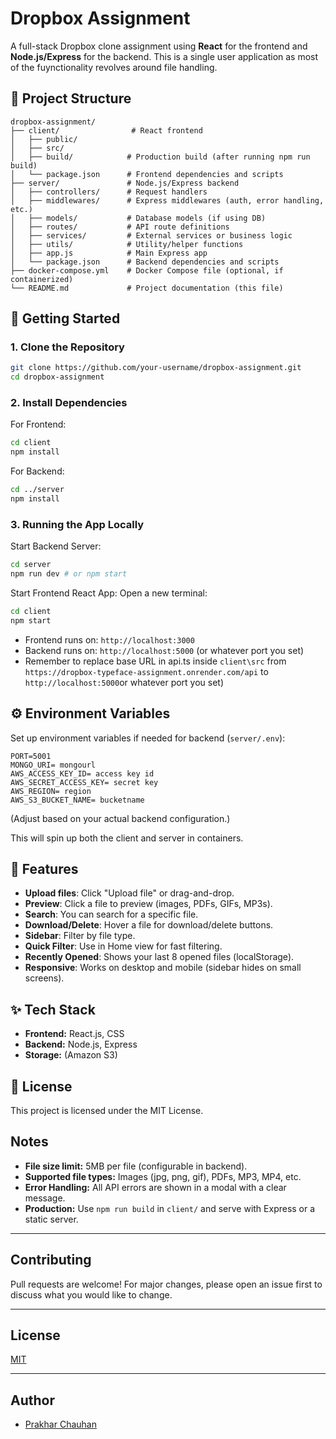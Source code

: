 # Dropbox Assignment

A full-stack Dropbox clone assignment using **React** for the frontend and **Node.js/Express** for the backend. This is a single user application as most of the fuynctionality revolves around file handling.

## 📁 Project Structure

```
dropbox-assignment/
├── client/                # React frontend
│   ├── public/
│   ├── src/
│   ├── build/            # Production build (after running npm run build)
│   └── package.json      # Frontend dependencies and scripts
├── server/               # Node.js/Express backend
│   ├── controllers/      # Request handlers
│   ├── middlewares/      # Express middlewares (auth, error handling, etc.)
│   ├── models/           # Database models (if using DB)
│   ├── routes/           # API route definitions
│   ├── services/         # External services or business logic
│   ├── utils/            # Utility/helper functions
│   ├── app.js            # Main Express app
│   └── package.json      # Backend dependencies and scripts
├── docker-compose.yml    # Docker Compose file (optional, if containerized)
└── README.md             # Project documentation (this file)
```

## 🚀 Getting Started

### 1. Clone the Repository

```bash
git clone https://github.com/your-username/dropbox-assignment.git
cd dropbox-assignment
```

### 2. Install Dependencies

For Frontend:
```bash
cd client
npm install
```

For Backend:
```bash
cd ../server
npm install
```

### 3. Running the App Locally

Start Backend Server:
```bash
cd server
npm run dev # or npm start
```

Start Frontend React App:
Open a new terminal:
```bash
cd client
npm start
```

* Frontend runs on: `http://localhost:3000`
* Backend runs on: `http://localhost:5000` (or whatever port you set)
* Remember to replace base URL in api.ts inside `client\src` from `https://dropbox-typeface-assignment.onrender.com/api` to `http://localhost:5000`or whatever port you set)

## ⚙️ Environment Variables

Set up environment variables if needed for backend (`server/.env`):
```
PORT=5001 
MONGO_URI= mongourl
AWS_ACCESS_KEY_ID= access key id
AWS_SECRET_ACCESS_KEY= secret key
AWS_REGION= region
AWS_S3_BUCKET_NAME= bucketname
```
(Adjust based on your actual backend configuration.)

This will spin up both the client and server in containers.

## 📌 Features


- **Upload files**: Click "Upload file" or drag-and-drop.
- **Preview**: Click a file to preview (images, PDFs, GIFs, MP3s).
- **Search**: You can search for a specific file.
- **Download/Delete**: Hover a file for download/delete buttons.
- **Sidebar**: Filter by file type.
- **Quick Filter**: Use in Home view for fast filtering.
- **Recently Opened**: Shows your last 8 opened files (localStorage).
- **Responsive**: Works on desktop and mobile (sidebar hides on small screens).

## ✨ Tech Stack

* **Frontend:** React.js, CSS
* **Backend:** Node.js, Express
* **Storage:** (Amazon S3)

## 📄 License

This project is licensed under the MIT License.

## Notes

- **File size limit:** 5MB per file (configurable in backend).
- **Supported file types:** Images (jpg, png, gif), PDFs, MP3, MP4, etc.
- **Error Handling:** All API errors are shown in a modal with a clear message.
- **Production:** Use `npm run build` in `client/` and serve with Express or a static server.

---

## Contributing

Pull requests are welcome! For major changes, please open an issue first to discuss what you would like to change.

---

## License

[MIT](LICENSE)

---

## Author

- [Prakhar Chauhan](https://github.com/chauhanprakhar)
